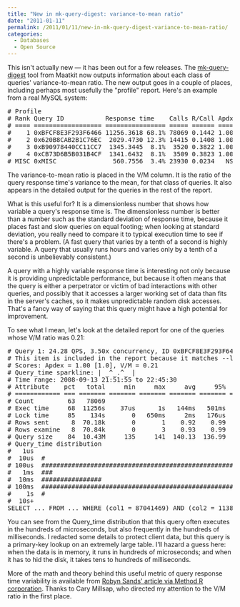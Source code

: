 ```yaml
---
title: "New in mk-query-digest: variance-to-mean ratio"
date: "2011-01-11"
permalink: /2011/01/11/new-in-mk-query-digest-variance-to-mean-ratio/
categories:
  - Databases
  - Open Source
---
```

This isn't actually new &#8212; it has been out for a few releases. The [mk-query-digest][1] tool from Maatkit now outputs information about each class of queries' variance-to-mean ratio. The new output goes in a couple of places, including perhaps most usefully the "profile" report. Here's an example from a real MySQL system:

<pre># Profile
# Rank Query ID           Response time    Calls R/Call Apdx V/M   Item
# ==== ================== ================ ===== ====== ==== ===== =======
#    1 0xBFCF8E3F293F6466 11256.3618 68.1% 78069 0.1442 1.00  0.21 SELECT [redacted]
#    2 0x620B8CAB2B1C76EC  2029.4730 12.3% 14415 0.1408 1.00  0.21 SELECT [redacted]
#    3 0xB90978440CC11CC7  1345.3445  8.1%  3520 0.3822 1.00  0.00 SHOW STATUS
#    4 0xCB73D6B5B031B4CF  1341.6432  8.1%  3509 0.3823 1.00  0.00 SHOW STATUS
# MISC 0xMISC               560.7556  3.4% 23930 0.0234   NS   0.0 &lt;17 ITEMS&gt;
</pre>

The variance-to-mean ratio is placed in the V/M column. It is the ratio of the query response time's variance to the mean, for that class of queries. It also appears in the detailed output for the queries in the rest of the report.

What is this useful for? It is a dimensionless number that shows how variable a query's response time is. The dimensionless number is better than a number such as the standard deviation of response time, because it places fast and slow queries on equal footing; when looking at standard deviation, you really need to compare it to typical execution time to see if there's a problem. (A fast query that varies by a tenth of a second is highly variable. A query that usually runs hours and varies only by a tenth of a second is unbelievably consistent.)

A query with a highly variable response time is interesting not only because it is providing unpredictable performance, but because it often means that the query is either a perpetrator or victim of bad interactions with other queries, and possibly that it accesses a larger working set of data than fits in the server's caches, so it makes unpredictable random disk accesses. That's a fancy way of saying that this query might have a high potential for improvement.

To see what I mean, let's look at the detailed report for one of the queries whose V/M ratio was 0.21:

<pre># Query 1: 24.28 QPS, 3.50x concurrency, ID 0xBFCF8E3F293F6466 at byte 5590079
# This item is included in the report because it matches --limit.
# Scores: Apdex = 1.00 [1.0], V/M = 0.21
# Query_time sparkline: | _^_.^_ |
# Time range: 2008-09-13 21:51:55 to 22:45:30
# Attribute    pct   total     min     max     avg     95%  stddev  median
# ============ === ======= ======= ======= ======= ======= ======= =======
# Count         63   78069
# Exec time     68  11256s    37us      1s   144ms   501ms   175ms    68ms
# Lock time     85    134s       0   650ms     2ms   176us    20ms    57us
# Rows sent      8  70.18k       0       1    0.92    0.99    0.27    0.99
# Rows examine   8  70.84k       0       3    0.93    0.99    0.28    0.99
# Query size    84  10.43M     135     141  140.13  136.99    0.10  136.99
# Query_time distribution
#   1us
#  10us  #
# 100us  ####################################################
#   1ms  ###
#  10ms  ################
# 100ms  ################################################################
#    1s  #
#  10s+
SELECT ... FROM ... WHERE (col1 = 87041469) AND (col2 = 1138714082) LIMIT 1\G
</pre>

You can see from the Query_time distribution that this query often executes in the hundreds of microseconds, but also frequently in the hundreds of milliseconds. I redacted some details to protect client data, but this query is a primary-key lookup on an extremely large table. I'll hazard a guess here: when the data is in memory, it runs in hundreds of microseconds; and when it has to hid the disk, it takes tens to hundreds of milliseconds.

More of the math and theory behind this useful metric of query response time variability is available from [Robyn Sands' article via Method R corporation][2]. Thanks to Cary Millsap, who directed my attention to the V/M ratio in the first place.

 [1]: http://www.maatkit.org/doc/mk-query-digest.html
 [2]: http://method-r.com/downloads/doc_details/39-an-industrial-engineers-approach-to-managing-oracle-databases-robyn-sands
